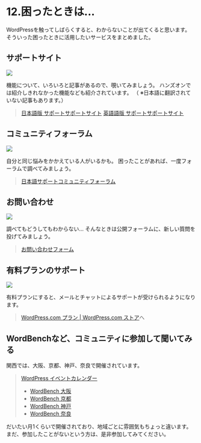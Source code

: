 # 12.困ったときは...

WordPressを触ってしばらくすると、わからないことが出てくると思います。
そういった困ったときに活用したいサービスをまとめました。

## サポートサイト
![](https://i.imgur.com/Njll2ed.png)

機能について、いろいろと記事があるので、覗いてみましょう。
ハンズオンでは紹介しきれなかった機能なども紹介されています。
（ ※日本語に翻訳されていない記事もあります。）

> [日本語版 サポートサポートサイト](https://ja.support.wordpress.com/) 
> [英語語版 サポートサポートサイト](https://en.support.wordpress.com/) 


## コミュニティフォーラム
![](https://i.imgur.com/ePKSmLu.png)

自分と同じ悩みをかかえている人がいるかも。
困ったことがあれば、一度フォーラムで調べてみましょう。

> [日本語サポートコミュニティフォーラム](https://ja.forums.wordpress.com/)


## お問い合わせ

![](https://i.imgur.com/1PjKo3d.png)

調べてもどうしてもわからない...
そんなときは公開フォーラムに、新しい質問を投げてみましょう。

> [お問い合わせフォーム](https://wordpress.com/help/contact)


## 有料プランのサポート

![](https://i.imgur.com/0yBTfyh.png)

有料プランにすると、メールとチャットによるサポートが受けられるようになります。

> [WordPress.com プラン | WordPress.com ストア](https://ja.wordpress.com/pricing/)へ


## WordBenchなど、コミュニティに参加して聞いてみる

関西では、大阪、京都、神戸、奈良で開催されています。

> [WordPress イベントカレンダー](https://calendar.google.com/calendar/embed?src=wpja.team@gmail.com)
> * [WordBench 大阪](http://wordbench.org/groups/osaka/)
> * [WordBench 京都](http://wordbench.org/groups/kyoto/)
> * [WordBench 神戸](http://wordbench.org/groups/kobe/)
> * [WordBench 奈良](http://wordbench.org/groups/nara/)

だいたい月1くらいで開催されており、地域ごとに雰囲気もちょっと違います。
まだ、参加したことがないという方は、是非参加してみてください。
